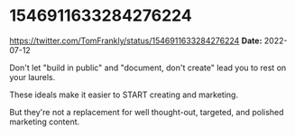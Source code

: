 # 1546911633284276224
https://twitter.com/TomFrankly/status/1546911633284276224
**Date:** 2022-07-12

Don't let "build in public" and "document, don't create" lead you to rest on your laurels.

These ideals make it easier to START creating and marketing.

But they're not a replacement for well thought-out, targeted, and polished marketing content.
